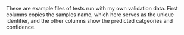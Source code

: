These are example files of tests run with my own validation data.
First columns copies the samples name, which here serves as the unique
identifier, and the other columns show the predicted catgeories and confidence.